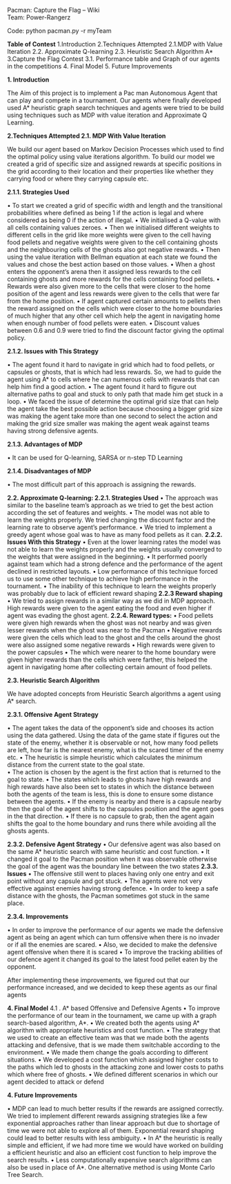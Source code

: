 Pacman: Capture the Flag – Wiki     
Team: Power-Rangerz

Code: python pacman.py -r myTeam

**Table of Contest**
1.Introduction
2.Techniques Attempted
     2.1.MDP with Value Iteration
     2.2. Approximate Q-learning
     2.3. Heuristic Search Algorithm A*
3.Capture the Flag Contest
     3.1. Performance table and Graph of our agents in the competitions
4. Final Model
5. Future Improvements


**1.	Introduction**

The Aim of this project is to implement a Pac man Autonomous Agent that can play and compete in a tournament. Our agents where finally developed used A* heuristic graph search techniques and agents were tried to be build using techniques such as MDP with value iteration and Approximate Q Learning. 

**2.Techniques Attempted
2.1. MDP With Value Iteration**

We build our agent based on Markov Decision Processes which used to find the optimal policy using value iterations algorithm. To build our model we created a grid of specific size and assigned rewards at specific positions in the grid according to their location and their properties like whether they carrying food or where they carrying capsule etc. 

**2.1.1. Strategies Used** 

•	To start we created a grid of specific width and length and the transitional probabilities where defined as being 1 if the action is legal and where considered as being 0 if the action of illegal. 
•	We initialised a Q-value with all cells containing values zeroes. 
•	Then we initialised different weights to different cells in the grid like more weights were given to the cell having food pellets and negative weights were given to the cell containing ghosts and the neighbouring cells of the ghosts also got negative rewards. 
•	Then using the value iteration with Bellman equation at each state we found the values and chose the best action based on those values. 
•	When a ghost enters the opponent’s arena then it assigned less rewards to the cell containing ghosts and more rewards for the cells containing food pellets. 
•	Rewards were also given more to the cells that were closer to the home position of the agent and less rewards were given to the cells that were far from the home position. 
•	 If agent captured certain amounts to pellets then the reward assigned on the cells which were closer to the home boundaries of much higher that any other cell which help the agent in navigating home when enough number of food pellets were eaten. 
•	Discount values between 0.6 and 0.9 were tried to find the discount factor giving the optimal policy. 

**2.1.2. Issues with This Strategy**

•	The agent found it hard to navigate in grid which had to food pellets, or capsules or ghosts, that is which had less rewards. So, we had to guide the agent using A* to cells where he can numerous cells with rewards that can help him find a good action.
•	The agent found it hard to figure out alternative paths to goal and stuck to only path that made him get stuck in a loop. 
•	We faced the issue of determine the optimal grid size that can help the agent take the best possible action because choosing a bigger grid size was making the agent take more than one second to select the action and making the grid size smaller was making the agent weak against teams having strong defensive agents.

**2.1.3. Advantages of MDP**

•	It can be used for Q-learning, SARSA or n-step TD Learning

**2.1.4. Disadvantages of MDP**

•	The most difficult part of this approach is assigning the rewards. 

**2.2. Approximate Q-learning:
 2.2.1. Strategies Used**
•	The approach was similar to the baseline team’s approach as we tried to get the best action according the set of features and weights. 
•	The model was not able to learn the weights properly. We tried changing the discount factor and the learning rate to observe agent’s performance. 
•	We tried to implement a greedy agent whose goal was to have as many food pellets as it can.
**2.2.2. Issues With this Strategy**
•	Even at the lower learning rates the model was not able to learn the weights properly and the weights usually converged to the weights that were assigned in the beginning. 
•	It performed poorly against team which had a strong defence and the performance of the agent declined in restricted layouts.
•	Low performance of this technique forced us to use some other technique to achieve high performance in the tournament. 
•	The inability of this technique to learn the weights properly was probably due to lack of efficient reward shaping
**2.2.3 Reward shaping**
•	We tried to assign rewards in a similar way as we did in MDP approach. High rewards were given to the agent eating the food and even higher if agent was evading the ghost agent.
**2.2.4. Reward types:**
•	Food pellets were given high rewards when the ghost was not nearby and was given lesser rewards when the ghost was near to the Pacman 
•	Negative rewards were given the cells which lead to the ghost and the cells around the ghost were also assigned some negative rewards
•	High rewards were given to the power capsules 
•	The which were nearer to the home boundary were given higher rewards than the cells which were farther, this helped the agent in navigating home after collecting certain amount of food pellets. 

**2.3. Heuristic Search Algorithm**

We have adopted concepts from Heuristic Search algorithms a agent using A* search.

**2.3.1. Offensive Agent Strategy**

•	The agent takes the data of the opponent’s side and chooses its action using the data gathered. Using the data of the game state if figures out the state of the enemy, whether it is observable or not, how many food pellets are left, how far is the nearest enemy, what is the scared timer of the enemy etc. 
•	The heuristic is simple heuristic which calculates the minimum distance from the current state to the goal state.   
•	The action is chosen by the agent is the first action that is returned to the goal to state. 
•	The states which leads to ghosts have high rewards and high rewards have also been set to states in which the distance between both the agents of the team is less, this is done to ensure some distance between the agents. 
•	If the enemy is nearby and there is a capsule nearby then the goal of the agent shifts to the capsules position and the agent goes in the that direction.
•	If there is no capsule to grab, then the agent again shifts the goal to the home boundary and runs there while avoiding all the ghosts agents. 



**2.3.2. Defensive Agent Strategy**
•	Our defensive agent was also based on the same A* heuristic search with same heuristic and cost function.
•	It changed it goal to the Pacman position when it was observable otherwise the goal of the agent was the boundary line between the two states 
**2.3.3. Issues**
•	The offensive still went to places having only one entry and exit point without any capsule and got stuck. 
•	The agents were not very effective against enemies having strong defence.
•	In order to keep a safe distance with the ghosts, the Pacman sometimes got stuck in the same place. 

**2.3.4. Improvements**

•	In order to improve the performance of our agents we made the defensive agent as being an agent which can turn offensive when there is no invader or if all the enemies are scared.
•	Also, we decided to make the defensive agent offensive when there it is scared 
•	To improve the tracking abilities of our defence agent it changed its goal to the latest food pellet eaten by the opponent.


After implementing these improvements, we figured out that our performance increased, and we decided to keep these agents as our final agents



**4. Final Model**
    4.1 . A* based Offensive and Defensive Agents
•	To improve the performance of our team in the tournament, we came up with a graph search-based algorithm, A*. 
•	We created both the agents using A* algorithm with appropriate heuristics and cost function. 
•	The strategy that we used to create an effective team was that we made both the agents attacking and defensive, that is we made them switchable according to the environment.
•	We made them change the goals according to different situations.
•	We developed a cost function which assigned higher costs to the paths which led to ghosts in the attacking zone and lower costs to paths which where free of ghosts. 
•	We defined different scenarios in which our agent decided to attack or defend


**4. Future Improvements**

•	MDP can lead to much better results if the rewards are assigned correctly. We tried to implement different rewards assigning strategies like a few exponential approaches rather than linear approach but due to shortage of time we were not able to explore all of them. Exponential reward shaping could lead to better results with less ambiguity. 
•	In A* the heuristic is really simple and efficient, if we had more time we would have worked on building a efficient heuristic and also an efficient cost function to help improve the search results. 
•	Less computationally expensive search algorithms can also be used in place of A*. One alternative method is using Monte Carlo Tree Search. 


